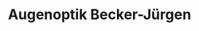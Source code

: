 ---
title: "Augenoptik Becker-Jürgen"
url: /duesseldorf/augenoptik-becker-juergen/
shop: Optiker
---